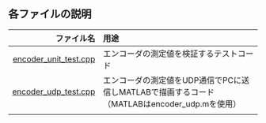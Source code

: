

## 各ファイルの説明
|ファイル名|用途|
|---:|:---|
| [encoder_unit_test.cpp](encoder_unit_test.cpp)             | エンコーダの測定値を検証するテストコード          |
| [encoder_udp_test.cpp](encoder_udp_test.cpp) | エンコーダの測定値をUDP通信でPCに送信しMATLABで描画するコード（MATLABはencoder_udp.mを使用） |
| []() |  |